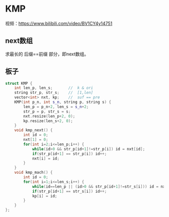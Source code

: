 <!--
 * @Autor: violet apricity ( Zhuangpx )
 * @Date: 2021-11-18 12:03:14
 * @LastEditors: violet apricity ( Zhuangpx )
 * @LastEditTime: 2023-04-07 23:37:17
 * @FilePath: \apricitye:\桌面\ACM\算法Algorithm\字符串\KMP\KMP.md
 * @Description:  Zhuangpx : Violet && Apricity:/ The warmth of the sun in the winter /
-->
# KMP

视频：<https://www.bilibili.com/video/BV1CY4y14751>

## next数组

求最长的 后缀==前缀 部分，即next数组。

## 板子

```c++
struct KMP {
    int len_p, len_s;       //  k & ori
    string str_p, str_s;    //  [1,len]
    vector<int> nxt, kp;    //  suf == pre
    KMP(int p_n, int s_n, string p, string s) {
        len_p = p_n+2, len_s = s_n+2;
        str_p = p, str_s = s;
        nxt.resize(len_p+2, 0);
        kp.resize(len_s+2, 0);
    }
    void kmp_next() {
        int id = 0;
        nxt[1] = 0;
        for(int i=2;i<=len_p;i++) {
            while(id>0 && str_p[id+1]!=str_p[i]) id = nxt[id];
            if(str_p[id+1] == str_p[i]) id++;
            nxt[i] = id;
        }
    }
    void kmp_mach() {
        int id = 0;
        for(int i=1;i<=len_s;i++) {
            while(id==len_p || (id>0 && str_p[id+1]!=str_s[i])) id = nxt[id];
            if(str_p[id+1] == str_s[i]) id++;
            kp[i] = id;
        }
    }
};
```
